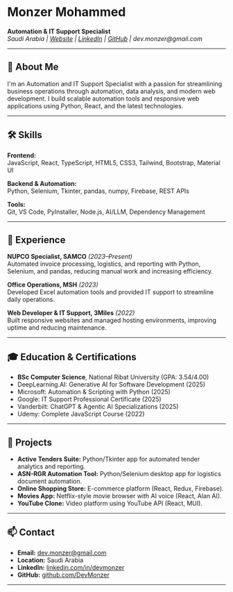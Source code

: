 # Monzer Mohammed 
    
**Automation & IT Support Specialist**  
_Saudi Arabia | <a href="https://monzer-portfolio.vercel.app/" target="_blank" rel="noopener noreferrer">Website</a> | <a href="https://www.linkedin.com/in/devmonzer/" target="_blank" rel="noopener noreferrer">LinkedIn</a> | <a href="https://github.com/DevMonzer" target="_blank" rel="noopener noreferrer">GitHub</a> | dev.monzer@gmail.com_ 
 
--- 
 
## 👋 About Me 

I'm an Automation and IT Support Specialist with a passion for streamlining business operations through automation, data analysis, and modern web development. I build scalable automation tools and responsive web applications using Python, React, and the latest technologies.

---

## 🛠️ Skills

**Frontend:**  
JavaScript, React, TypeScript, HTML5, CSS3, Tailwind, Bootstrap, Material UI

**Backend & Automation:**  
Python, Selenium, Tkinter, pandas, numpy, Firebase, REST APIs

**Tools:**  
Git, VS Code, PyInstaller, Node.js, AI/LLM, Dependency Management

---

## 🏢 Experience

**NUPCO Specialist, SAMCO** _(2023–Present)_  
Automated invoice processing, logistics, and reporting with Python, Selenium, and pandas, reducing manual work and increasing efficiency.

**Office Operations, MSH** _(2023)_  
Developed Excel automation tools and provided IT support to streamline daily operations.

**Web Developer & IT Support, 3Miles** _(2022)_  
Built responsive websites and managed hosting environments, improving uptime and reducing maintenance.

---

## 🎓 Education & Certifications

- **BSc Computer Science**, National Ribat University (GPA: 3.54/4.00)
- DeepLearning.AI: Generative AI for Software Development (2025)
- Microsoft: Automation & Scripting with Python (2025)
- Google: IT Support Professional Certificate (2025)
- Vanderbilt: ChatGPT & Agentic AI Specializations (2025)
- Udemy: Complete JavaScript Course (2022)

---

## 🚀 Projects

- **Active Tenders Suite:** Python/Tkinter app for automated tender analytics and reporting.
- **ASN-RGR Automation Tool:** Python/Selenium desktop app for logistics document automation.
- **Online Shopping Store:** E-commerce platform (React, Redux, Firebase).
- **Movies App:** Netflix-style movie browser with AI voice (React, Alan AI).
- **YouTube Clone:** Video platform using YouTube API (React, MUI).

---

## 📫 Contact

- **Email:** dev.monzer@gmail.com
- **Location:** Saudi Arabia
- **LinkedIn:** [linkedin.com/in/devmonzer](https://www.linkedin.com/in/devmonzer/)
- **GitHub:** [github.com/DevMonzer](https://github.com/DevMonzer)

---
